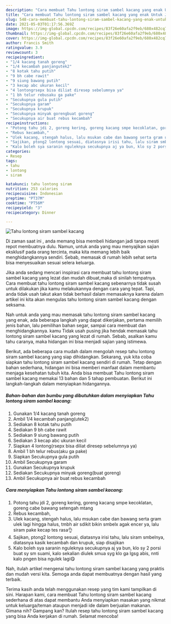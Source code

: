 ```yaml
---
description: "Cara membuat Tahu lontong siram sambel kacang yang enak Untuk Jualan"
title: "Cara membuat Tahu lontong siram sambel kacang yang enak Untuk Jualan"
slug: 548-cara-membuat-tahu-lontong-siram-sambel-kacang-yang-enak-untuk-jualan
date: 2021-05-03T01:17:56.369Z
image: https://img-global.cpcdn.com/recipes/83f26e60afa2f9eb/680x482cq70/tahu-lontong-siram-sambel-kacang-foto-resep-utama.jpg
thumbnail: https://img-global.cpcdn.com/recipes/83f26e60afa2f9eb/680x482cq70/tahu-lontong-siram-sambel-kacang-foto-resep-utama.jpg
cover: https://img-global.cpcdn.com/recipes/83f26e60afa2f9eb/680x482cq70/tahu-lontong-siram-sambel-kacang-foto-resep-utama.jpg
author: Francis Smith
ratingvalue: 3.9
reviewcount: 3
recipeingredient:
- "1/4 kacang tanah goreng"
- "1/4 kecambah panjangutek2"
- "8 kotak tahu putih"
- "9 bh cabe rawit"
- "9 siung bawang putih"
- "3 kecap abc ukuran kecil"
- "4 lontongrsepx bisa diliat diresep sebelumnya ya"
- "1 bh telur rebusaku ga pake"
- "Secukupnya gula putih"
- "Secukupnya garam"
- "Secukupnya krupuk"
- "Secukupnya minyak gorengbuat goreng"
- "Secukupnya air buat rebus kecambah"
recipeinstructions:
- "Potong tahu jdi 2, goreng kering, goreng kacang smpe kecoklatan, goreng cabe bawang setengah mtang"
- "Rebus kecambah,"
- "Ulek kacang, stengah halus, lalu msukan cabe dan bawang serta gram ulek lagi hingga halus, tmbh air sdikit bikin smbelx agak encer ya, lalu siram pake kecap tes rasa👌"
- "Sajikan, ptong2 lontong sesuai, diatasnya irisi tahu, lalu siram smbelnya, diatasnya kasik kecambah dan krupuk, siap disajikan"
- "Kalo boleh sya saranin nguleknya secukupnya aj ya bun, klo sy 2 porsi buat sy sm suami, kalo sekalian diulek smua syg klo ga lgsg abis, nnti kalo pngen bisa ngulek lagi😋"
categories:
- Resep
tags:
- tahu
- lontong
- siram

katakunci: tahu lontong siram 
nutrition: 253 calories
recipecuisine: Indonesian
preptime: "PT37M"
cooktime: "PT56M"
recipeyield: "3"
recipecategory: Dinner

---
```



![Tahu lontong siram sambel kacang](https://img-global.cpcdn.com/recipes/83f26e60afa2f9eb/680x482cq70/tahu-lontong-siram-sambel-kacang-foto-resep-utama.jpg)

Di zaman  saat ini , anda memang bisa membeli hidangan jadi tanpa mesti repot membuatnya dulu. Namun, untuk anda yang mau menyajikan sajian eksklusif pada orang tercinta, maka kita memang lebih baik menghidangkannya sendiri. Sebab, memasak di rumah lebih sehat serta bisa menyesuaikan sesuai selera keluarga.

Jika anda sedang mencari inspirasi cara membuat tahu lontong siram sambel kacang yang lezat dan mudah dibuat,maka di sinilah tempatnya. Cara membuat tahu lontong siram sambel kacang  sebenarnya tidak susah untuk dilakukan jika kamu melakukannya dengan cara yang tepat. Tapi, anda tidak usah takut akan tidak berhasil dalam memasaknya 
karena dalam artikel ini kita akan mengulas tahu lontong siram sambel kacang dengan seksama.  



Nah untuk anda yang mau memasak tahu lontong siram sambel kacang yang enak, ada beberapa langkah yang dapat dikerjakan, pertama memilih jenis bahan, lalu pemilihan bahan segar, sampai cara membuat dan menghidangkannya. kamu Tidak usah pusing jika hendak memasak tahu lontong siram sambel kacang yang lezat di rumah. Sebab, asalkan kamu  tahu caranya, maka hidangan ini bisa menjadi sajian yang istimewa.

Berikut, ada beberapa cara mudah dalam mengolah resep tahu lontong siram sambel kacang yang siap dihidangkan. Sekarang, yuk kita coba siapkan tahu lontong siram sambel kacang sendiri di rumah. Tetap dengan bahan sederhana, hidangan ini bisa memberi manfaat dalam membantu menjaga kesehatan tubuh kita. Anda bisa membuat Tahu lontong siram sambel kacang memakai 13 bahan dan 5 tahap pembuatan. Berikut ini langkah-langkah dalam menyiapkan hidangannya.

<!--inarticleads1-->

##### Bahan-bahan dan bumbu yang dibutuhkan dalam menyiapkan Tahu lontong siram sambel kacang:

1. Gunakan 1/4 kacang tanah goreng
1. Ambil 1/4 kecambah panjang(utek2)
1. Sediakan 8 kotak tahu putih
1. Sediakan 9 bh cabe rawit
1. Sediakan 9 siung bawang putih
1. Sediakan 3 kecap abc ukuran kecil
1. Siapkan 4 lontong(rsepx bisa diliat diresep sebelumnya ya)
1. Ambil 1 bh telur rebus(aku ga pake)
1. Siapkan Secukupnya gula putih
1. Ambil Secukupnya garam
1. Gunakan Secukupnya krupuk
1. Sediakan Secukupnya minyak goreng(buat goreng)
1. Ambil Secukupnya air buat rebus kecambah




<!--inarticleads2-->

##### Cara menyiapkan Tahu lontong siram sambel kacang:

1. Potong tahu jdi 2, goreng kering, goreng kacang smpe kecoklatan, goreng cabe bawang setengah mtang
1. Rebus kecambah,
1. Ulek kacang, stengah halus, lalu msukan cabe dan bawang serta gram ulek lagi hingga halus, tmbh air sdikit bikin smbelx agak encer ya, lalu siram pake kecap tes rasa👌
1. Sajikan, ptong2 lontong sesuai, diatasnya irisi tahu, lalu siram smbelnya, diatasnya kasik kecambah dan krupuk, siap disajikan
1. Kalo boleh sya saranin nguleknya secukupnya aj ya bun, klo sy 2 porsi buat sy sm suami, kalo sekalian diulek smua syg klo ga lgsg abis, nnti kalo pngen bisa ngulek lagi😋




Nah, itulah artikel mengenai  tahu lontong siram sambel kacang  yang praktis dan mudah versi kita. Semoga anda dapat membuatnya dengan hasil yang terbaik. 

Terima kasih anda telah menggunakan resep yang tim kami tampilkan di sini. Harapan kami, cara membuat  Tahu lontong siram sambel kacang sederhana di atas dapat membantu Anda menyiapkan masakan yang nikmat untuk keluarga/teman ataupun menjadi ide dalam berjualan makanan. Gimana nih? Gampang kan? Itulah resep tahu lontong siram sambel kacang yang bisa Anda kerjakan di rumah. Selamat mencoba!

